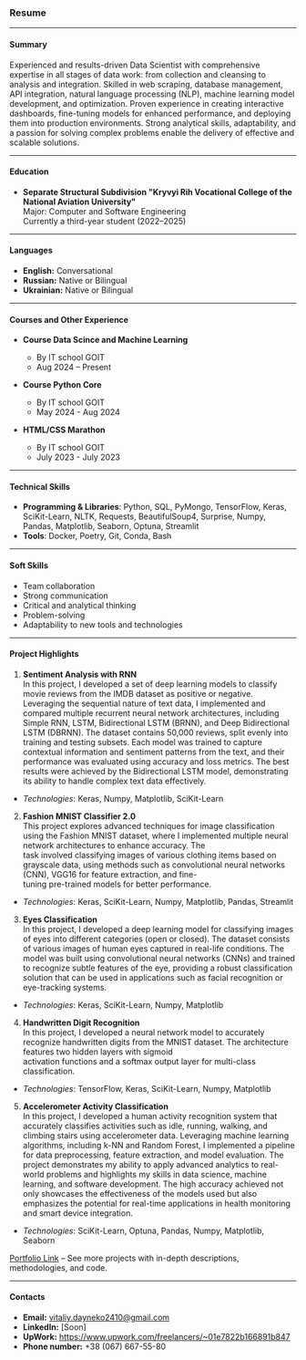 ### **Resume**

---

#### **Summary**

Experienced and results-driven Data Scientist with comprehensive expertise in all stages of data work: from collection and cleansing to analysis and integration. Skilled in web scraping, database management, API integration, natural language processing (NLP), machine learning model development, and optimization. Proven experience in creating interactive dashboards, fine-tuning models for enhanced performance, and deploying them into production environments. Strong analytical skills, adaptability, and a passion for solving complex problems enable the delivery of effective and scalable solutions.
  
---

#### **Education**
- **Separate Structural Subdivision "Kryvyi Rih Vocational College of the National Aviation University"**  
  Major: Computer and Software Engineering  
  Currently a third-year student (2022–2025)

---

#### **Languages**
 
-  **English:** Conversational
-  **Russian:** Native or Bilingual
-  **Ukrainian:** Native or Bilingual

---

#### **Courses and Other Experience**
- **Course Data Scince and Machine Learning**
  - By IT school GOIT
  - Aug 2024 – Present
 
- **Course Python Core**
  - By IT school GOIT
  - May 2024 - Aug 2024
 
- **HTML/CSS Marathon**
  - By IT school GOIT
  - July 2023 - July 2023

---

#### **Technical Skills**
- **Programming & Libraries**: Python, SQL, PyMongo, TensorFlow, Keras, SciKit-Learn, NLTK, Requests, BeautifulSoup4, Surprise, Numpy, Pandas, Matplotlib, Seaborn, Optuna, Streamlit
- **Tools**: Docker, Poetry, Git, Conda, Bash

---

#### **Soft Skills**
- Team collaboration
- Strong communication
- Critical and analytical thinking
- Problem-solving
- Adaptability to new tools and technologies

---

#### **Project Highlights**

1. **Sentiment Analysis with RNN**  
  In this project, I developed a set of deep learning models to classify movie reviews from the IMDB dataset as positive or negative. Leveraging the sequential nature of text data, I 
  implemented and compared multiple recurrent neural network architectures, including Simple RNN, LSTM, Bidirectional LSTM (BRNN), and Deep Bidirectional LSTM (DBRNN). The dataset 
  contains 50,000 reviews, split evenly into training and testing subsets. Each model was trained to capture contextual information and sentiment patterns from the text, and their 
  performance was evaluated using accuracy and loss metrics. The best results were achieved by the Bidirectional LSTM model, demonstrating its ability to handle complex text data 
  effectively.
  - *Technologies*: Keras, Numpy, Matplotlib, SciKit-Learn

2. **Fashion MNIST Classifier 2.0**  
  This project explores advanced techniques for image classification using the Fashion MNIST dataset, where I implemented multiple neural network architectures to enhance accuracy. The   
  task involved classifying images of various clothing items based on grayscale data, using methods such as convolutional neural networks (CNN), VGG16 for feature extraction, and fine-  
  tuning pre-trained models for better performance.
  - *Technologies*: Keras, SciKit-Learn, Numpy, Matplotlib, Pandas, Streamlit

3. **Eyes Classification**  
  In this project, I developed a deep learning model for classifying images of eyes into different categories (open or closed). The dataset consists of various images of human eyes 
  captured in real-life conditions. The model was built using convolutional neural networks (CNNs) and trained to recognize subtle features of the eye, providing a robust classification 
  solution that can be used in applications such as facial recognition or eye-tracking systems.  
  - *Technologies*: Keras, SciKit-Learn, Numpy, Matplotlib

4. **Handwritten Digit Recognition**  
  In this project, I developed a neural network model to accurately recognize handwritten digits from the MNIST dataset. The architecture features two hidden layers with sigmoid   
  activation functions and a softmax output layer for multi-class classification.  
  - *Technologies*: TensorFlow, Keras, SciKit-Learn, Numpy, Matplotlib  

5. **Accelerometer Activity Classification**  
  In this project, I developed a human activity recognition system that accurately classifies activities such as idle, running, walking, and climbing stairs using accelerometer data. 
  Leveraging machine learning algorithms, including k-NN and Random Forest, I implemented a pipeline for data preprocessing, feature extraction, and model evaluation. The project 
  demonstrates my ability to apply advanced analytics to real-world problems and highlights my skills in data science, machine learning, and software development. The high accuracy 
  achieved not only showcases the effectiveness of the models used but also emphasizes the potential for real-time applications in health monitoring and smart device integration. 
  - *Technologies*: SciKit-Learn, Optuna, Pandas, Numpy, Matplotlib, Seaborn

[Portfolio Link](https://github.com/data-tamer2410/Data-Science-Portfolio) – See more projects with in-depth descriptions, methodologies, and code.

---

#### **Contacts**
- **Email:** vitaliy.dayneko2410@gmail.com
- **LinkedIn:** [Soon]
- **UpWork:** https://www.upwork.com/freelancers/~01e7822b166891b847
- **Phone number:** +38 (067) 667-55-80
